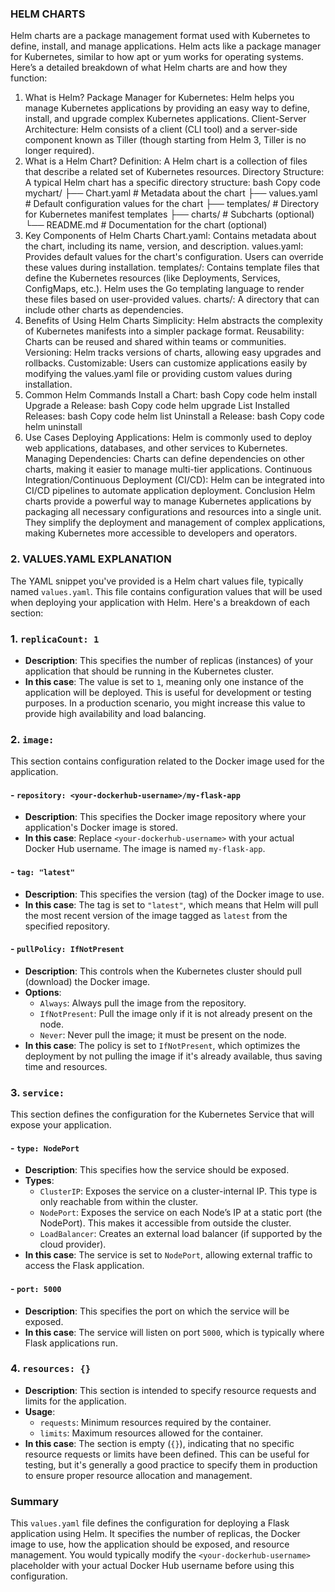 ### HELM CHARTS


Helm charts are a package management format used with Kubernetes to define, install, and manage applications. Helm acts like a package manager for Kubernetes, similar to how apt or yum works for operating systems. Here’s a detailed breakdown of what Helm charts are and how they function:

1. What is Helm?
Package Manager for Kubernetes: Helm helps you manage Kubernetes applications by providing an easy way to define, install, and upgrade complex Kubernetes applications.
Client-Server Architecture: Helm consists of a client (CLI tool) and a server-side component known as Tiller (though starting from Helm 3, Tiller is no longer required).
2. What is a Helm Chart?
Definition: A Helm chart is a collection of files that describe a related set of Kubernetes resources.
Directory Structure: A typical Helm chart has a specific directory structure:
bash
Copy code
mychart/
  ├── Chart.yaml          # Metadata about the chart
  ├── values.yaml         # Default configuration values for the chart
  ├── templates/          # Directory for Kubernetes manifest templates
  ├── charts/             # Subcharts (optional)
  └── README.md           # Documentation for the chart (optional)
3. Key Components of Helm Charts
Chart.yaml: Contains metadata about the chart, including its name, version, and description.
values.yaml: Provides default values for the chart's configuration. Users can override these values during installation.
templates/: Contains template files that define the Kubernetes resources (like Deployments, Services, ConfigMaps, etc.). Helm uses the Go templating language to render these files based on user-provided values.
charts/: A directory that can include other charts as dependencies.
4. Benefits of Using Helm Charts
Simplicity: Helm abstracts the complexity of Kubernetes manifests into a simpler package format.
Reusability: Charts can be reused and shared within teams or communities.
Versioning: Helm tracks versions of charts, allowing easy upgrades and rollbacks.
Customizable: Users can customize applications easily by modifying the values.yaml file or providing custom values during installation.
5. Common Helm Commands
Install a Chart:
bash
Copy code
helm install <release-name> <chart-name>
Upgrade a Release:
bash
Copy code
helm upgrade <release-name> <chart-name>
List Installed Releases:
bash
Copy code
helm list
Uninstall a Release:
bash
Copy code
helm uninstall <release-name>
6. Use Cases
Deploying Applications: Helm is commonly used to deploy web applications, databases, and other services to Kubernetes.
Managing Dependencies: Charts can define dependencies on other charts, making it easier to manage multi-tier applications.
Continuous Integration/Continuous Deployment (CI/CD): Helm can be integrated into CI/CD pipelines to automate application deployment.
Conclusion
Helm charts provide a powerful way to manage Kubernetes applications by packaging all necessary configurations and resources into a single unit. They simplify the deployment and management of complex applications, making Kubernetes more accessible to developers and operators.

### 2. VALUES.YAML EXPLANATION

The YAML snippet you've provided is a Helm chart values file, typically named `values.yaml`. This file contains configuration values that will be used when deploying your application with Helm. Here's a breakdown of each section:

### 1. `replicaCount: 1`

- **Description**: This specifies the number of replicas (instances) of your application that should be running in the Kubernetes cluster.
- **In this case**: The value is set to `1`, meaning only one instance of the application will be deployed. This is useful for development or testing purposes. In a production scenario, you might increase this value to provide high availability and load balancing.

### 2. `image:`

This section contains configuration related to the Docker image used for the application.

#### - `repository: <your-dockerhub-username>/my-flask-app`

- **Description**: This specifies the Docker image repository where your application's Docker image is stored.
- **In this case**: Replace `<your-dockerhub-username>` with your actual Docker Hub username. The image is named `my-flask-app`.

#### - `tag: "latest"`

- **Description**: This specifies the version (tag) of the Docker image to use.
- **In this case**: The tag is set to `"latest"`, which means that Helm will pull the most recent version of the image tagged as `latest` from the specified repository.

#### - `pullPolicy: IfNotPresent`

- **Description**: This controls when the Kubernetes cluster should pull (download) the Docker image.
- **Options**:
  - `Always`: Always pull the image from the repository.
  - `IfNotPresent`: Pull the image only if it is not already present on the node.
  - `Never`: Never pull the image; it must be present on the node.
- **In this case**: The policy is set to `IfNotPresent`, which optimizes the deployment by not pulling the image if it's already available, thus saving time and resources.

### 3. `service:`

This section defines the configuration for the Kubernetes Service that will expose your application.

#### - `type: NodePort`

- **Description**: This specifies how the service should be exposed.
- **Types**:
  - `ClusterIP`: Exposes the service on a cluster-internal IP. This type is only reachable from within the cluster.
  - `NodePort`: Exposes the service on each Node’s IP at a static port (the NodePort). This makes it accessible from outside the cluster.
  - `LoadBalancer`: Creates an external load balancer (if supported by the cloud provider).
- **In this case**: The service is set to `NodePort`, allowing external traffic to access the Flask application.

#### - `port: 5000`

- **Description**: This specifies the port on which the service will be exposed.
- **In this case**: The service will listen on port `5000`, which is typically where Flask applications run.

### 4. `resources: {}`

- **Description**: This section is intended to specify resource requests and limits for the application.
- **Usage**:
  - `requests`: Minimum resources required by the container.
  - `limits`: Maximum resources allowed for the container.
- **In this case**: The section is empty (`{}`), indicating that no specific resource requests or limits have been defined. This can be useful for testing, but it's generally a good practice to specify them in production to ensure proper resource allocation and management.

### Summary

This `values.yaml` file defines the configuration for deploying a Flask application using Helm. It specifies the number of replicas, the Docker image to use, how the application should be exposed, and resource management. You would typically modify the `<your-dockerhub-username>` placeholder with your actual Docker Hub username before using this configuration.
